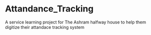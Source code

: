 # Attandance_Tracking
 A service learning project for The Ashram halfway house to help them digitize their attandace tracking system 
